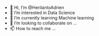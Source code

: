 - 👋 Hi, I’m @HerilantoAdrien
- 👀 I’m interested in Data Science
- 🌱 I’m currently learning Machine learning
- 💞️ I’m looking to collaborate on ...
- 📫 How to reach me ...

<!---
HerilantoAdrien/HerilantoAdrien is a ✨ special ✨ repository because its `README.md` (this file) appears on your GitHub profile.
You can click the Preview link to take a look at your changes.
--->
